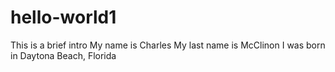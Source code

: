 # hello-world1
This is a brief intro
My name is Charles
My last name is McClinon
I was born in Daytona Beach, Florida
